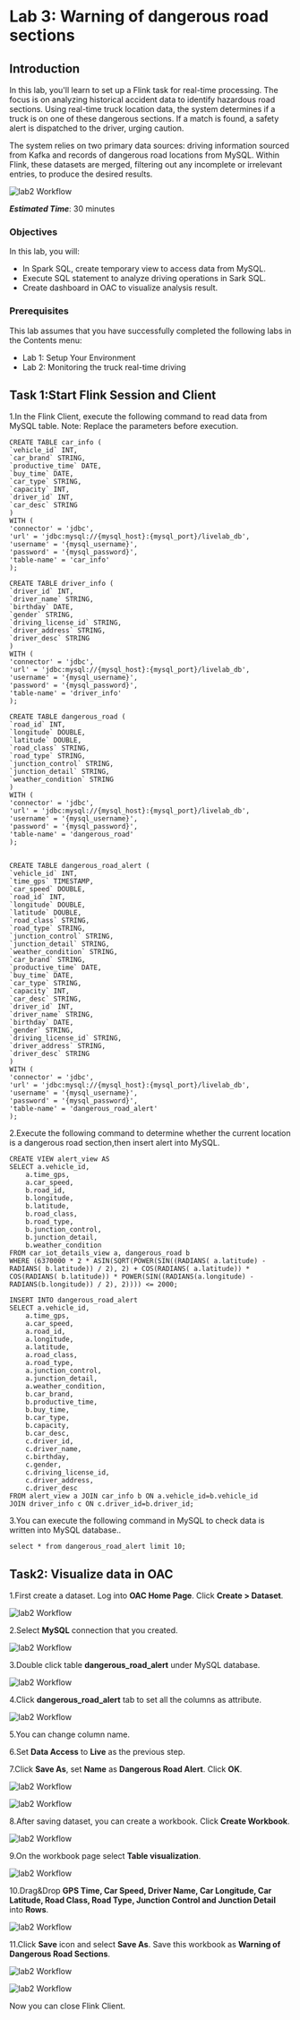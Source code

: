 # Lab 3: Warning of dangerous road sections

## Introduction

In this lab, you'll learn to set up a Flink task for real-time processing. The focus is on analyzing historical accident data to identify hazardous road sections. Using real-time truck location data, the system determines if a truck is on one of these dangerous sections. If a match is found, a safety alert is dispatched to the driver, urging caution.

The system relies on two primary data sources: driving information sourced from Kafka and records of dangerous road locations from MySQL. Within Flink, these datasets are merged, filtering out any incomplete or irrelevant entries, to produce the desired results.

![lab2 Workflow](images/03_lab3_workflow.png)

***Estimated Time***: 30 minutes

### Objectives

In this lab, you will:
- In Spark SQL, create temporary view to access data from MySQL.
- Execute SQL statement to analyze driving operations in Sark SQL.
- Create dashboard in OAC to visualize analysis result.

### Prerequisites
This lab assumes that you have successfully completed the following labs in the Contents menu:
- Lab 1: Setup Your Environment
- Lab 2: Monitoring the truck real-time driving

## Task 1:Start Flink Session and Client
1.In the Flink Client, execute the following command to read data from MySQL table. Note: Replace the parameters before execution.

   ```
   CREATE TABLE car_info (
`vehicle_id` INT,
`car_brand` STRING,
`productive_time` DATE,
`buy_time` DATE,
`car_type` STRING,
`capacity` INT,
`driver_id` INT,
`car_desc` STRING
)
 WITH (
   'connector' = 'jdbc',
   'url' = 'jdbc:mysql://{mysql_host}:{mysql_port}/livelab_db',
   'username' = '{mysql_username}',
   'password' = '{mysql_password}',
   'table-name' = 'car_info'
);

CREATE TABLE driver_info (
`driver_id` INT,
`driver_name` STRING,
`birthday` DATE,
`gender` STRING,
`driving_license_id` STRING,
`driver_address` STRING,
`driver_desc` STRING
)
 WITH (
   'connector' = 'jdbc',
   'url' = 'jdbc:mysql://{mysql_host}:{mysql_port}/livelab_db',
   'username' = '{mysql_username}',
   'password' = '{mysql_password}',
   'table-name' = 'driver_info'
);

CREATE TABLE dangerous_road (
`road_id` INT,
`longitude` DOUBLE,
`latitude` DOUBLE,
`road_class` STRING,
`road_type` STRING,
`junction_control` STRING,
`junction_detail` STRING,
`weather_condition` STRING
)
 WITH (
   'connector' = 'jdbc',
   'url' = 'jdbc:mysql://{mysql_host}:{mysql_port}/livelab_db',
   'username' = '{mysql_username}',
   'password' = '{mysql_password}',
   'table-name' = 'dangerous_road'
);


CREATE TABLE dangerous_road_alert (
`vehicle_id` INT,
`time_gps` TIMESTAMP,
`car_speed` DOUBLE, 
`road_id` INT,
`longitude` DOUBLE,
`latitude` DOUBLE,
`road_class` STRING,
`road_type` STRING,
`junction_control` STRING,
`junction_detail` STRING,
`weather_condition` STRING,
`car_brand` STRING,
`productive_time` DATE,
`buy_time` DATE,
`car_type` STRING,
`capacity` INT,
`car_desc` STRING,
`driver_id` INT,
`driver_name` STRING,
`birthday` DATE,
`gender` STRING,
`driving_license_id` STRING,
`driver_address` STRING,
`driver_desc` STRING
)
 WITH (
   'connector' = 'jdbc',
   'url' = 'jdbc:mysql://{mysql_host}:{mysql_port}/livelab_db',
   'username' = '{mysql_username}',
   'password' = '{mysql_password}',
   'table-name' = 'dangerous_road_alert'
);
   ```
2.Execute the following command to determine whether the current location is a dangerous road section,then insert alert into MySQL.

   ```
   CREATE VIEW alert_view AS
SELECT a.vehicle_id,
	   a.time_gps,
	   a.car_speed,
       b.road_id,
	   b.longitude,
	   b.latitude,
	   b.road_class,
	   b.road_type,
	   b.junction_control,
	   b.junction_detail,
	   b.weather_condition
FROM car_iot_details_view a, dangerous_road b
WHERE (6370000 * 2 * ASIN(SQRT(POWER(SIN((RADIANS( a.latitude) - RADIANS( b.latitude)) / 2), 2) + COS(RADIANS( a.latitude)) * COS(RADIANS( b.latitude)) * POWER(SIN((RADIANS(a.longitude) - RADIANS(b.longitude)) / 2), 2)))) <= 2000;

INSERT INTO dangerous_road_alert 
SELECT a.vehicle_id,
	   a.time_gps,
	   a.car_speed,
       a.road_id,
	   a.longitude,
	   a.latitude,
	   a.road_class,
	   a.road_type,
	   a.junction_control,
	   a.junction_detail,
	   a.weather_condition,
	   b.car_brand,
	   b.productive_time,
	   b.buy_time,
	   b.car_type,
	   b.capacity,
	   b.car_desc,
	   c.driver_id,
	   c.driver_name,
	   c.birthday,
	   c.gender,
	   c.driving_license_id,
	   c.driver_address,
	   c.driver_desc
FROM alert_view a JOIN car_info b ON a.vehicle_id=b.vehicle_id
JOIN driver_info c ON c.driver_id=b.driver_id;

   ```
3.You can execute the following command in MySQL to check data is written into MySQL database..

   ```
  select * from dangerous_road_alert limit 10;
   ```
## Task2: Visualize data in OAC
1.First create a dataset. Log into **OAC Home Page**. Click **Create > Dataset**.

 ![lab2 Workflow](images/03_lab3_1.png)
 
2.Select **MySQL** connection that you created.

 ![lab2 Workflow](images/03_lab3_2.png)

3.Double click table **dangerous_road_alert** under MySQL database. 

 ![lab2 Workflow](images/03_lab3_3.png)

4.Click **dangerous_road_alert** tab to set all the columns as attribute.

 ![lab2 Workflow](images/03_lab3_4.png)

5.You can change column name.

6.Set **Data Access** to **Live** as the previous step. 

7.Click **Save As**, set **Name** as **Dangerous Road Alert**. Click **OK**.

![lab2 Workflow](images/03_lab3_5.png)

![lab2 Workflow](images/03_lab3_6.png)

8.After saving dataset, you can create a workbook. Click **Create Workbook**.

![lab2 Workflow](images/03_lab3_7.png)

9.On the workbook page select **Table visualization**.

![lab2 Workflow](images/03_lab3_8.png)

10.Drag&Drop **GPS Time, Car Speed, Driver Name, Car Longitude, Car Latitude, Road Class, Road Type, Junction Control and Junction Detail** into **Rows**.

![lab2 Workflow](images/03_lab3_9.png)

11.Click **Save** icon and select **Save As**. Save this workbook as **Warning of Dangerous Road Sections**.

![lab2 Workflow](images/03_lab3_10.png)

![lab2 Workflow](images/03_lab3_11.png)

Now you can close Flink Client.